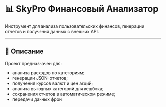 # 📊 SkyPro Финансовый Анализатор

Инструмент для анализа пользовательских финансов, генерации отчетов и получения данных с внешних API.

---

## 🧾 Описание

Проект предназначен для:
- анализа расходов по категориям;
- генерации JSON-отчетов;
- получения курсов валют и цен акций;
- анализа выгодных категорий для кешбэка;
- сохранения отчетов в автоматическом режиме;
- передачи данных фрон
